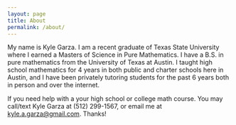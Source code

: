 ```yaml
---
layout: page
title: About
permalink: /about/
---
```

My name is Kyle Garza. I am a recent graduate of Texas State University where I earned a Masters of Science in Pure Mathematics. I have a B.S. in pure mathematics from the University of Texas at Austin. I taught high school mathematics for 4 years in both public and charter schools here in Austin, and I have been privately tutoring students for the past 6 years both in person and over the internet.

If you need help with a your high school or college math course. You may call/text Kyle Garza at (512) 299-1567, or email me at kyle.a.garza@gmail.com. Thanks!

